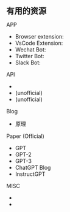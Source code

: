 # 有用的资源

<div grid="~ cols-2">

<div border-r="~">

APP

- Browser extension: <GithubLink url="https://github.com/wong2/chat-gpt-google-extension" title="chat-gpt-google-extension"/>
- VsCode Extension: <GithubLink url="https://github.com/mpociot/chatgpt-vscode" title="chatgpt-vscode"/>
- Wechat Bot: <GithubLink url="https://github.com/fuergaosi233/wechat-chatgpt" title="wechat-chatgpt" />
- Twitter Bot: <GithubLink url="https://github.com/transitive-bullshit/chatgpt-twitter-bot" title="chatgpt-twitter-bot"/>
- Slack Bot: <GithubLink url="https://github.com/trietphm/chatgpt-slackbot/" title="chatgpt-slackbot"/>

API

- <PaperLink title="GPT official API" url="https://openai.com/api/"/>
- <GithubLink url="https://github.com/acheong08/ChatGPT" title="Python Version"/> (unofficial)
- <GithubLink url="https://github.com/transitive-bullshit/chatgpt-api" title="Node.js Version"/> (unofficial)

Blog

- <PaperLink title="RLHF" url="https://huggingface.co/blog/rlhf"/> 原理

</div>
<div pl-8>

Paper (Official)

- GPT <PaperLink title="Improving Language Understanding by Generative Pre-Training" url="https://s3-us-west-2.amazonaws.com/openai-assets/research-covers/language-unsupervised/language_understanding_paper.pdf"/>
- GPT-2 <PaperLink title="Language Models are Unsupervised Multitask Learners" url="https://cdn.openai.com/better-language-models/language_models_are_unsupervised_multitask_learners.pdf"/>
- GPT-3 <PaperLink title="Language Models are Few-Shot Learners" url="https://arxiv.org/abs/2005.14165"/>
- ChatGPT Blog <PaperLink title="blog/chatgpt" url="https://openai.com/blog/chatgpt/"/>
- InstructGPT <PaperLink title="Training language models to follow instructions with human feedback" url="https://arxiv.org/abs/2203.02155"/>

MISC

- <GithubLink url="https://github.com/f/awesome-chatgpt-prompts" title="awesome-chatgpt-prompts"/>
- <GithubLink url="https://github.com/PlexPt/awesome-chatgpt-prompts-zh" title="awesome-chatgpt-prompts 中文版" />


</div>
</div>

<style>
h1 {
  font-size: 21px !important;
}
ul{
  li{
      font-size: 14px !important;
  }
}
</style>
